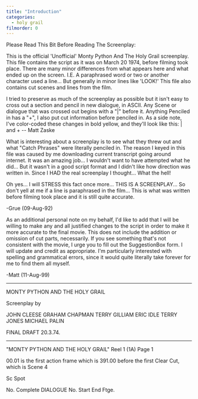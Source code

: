 ```yaml
---
title: "Introduction"
categories:
  - holy grail
filmorder: 0
---
```


Please Read This Bit Before Reading The Screenplay:

This is the official 'Unofficial' Monty Python And The Holy Grail screenplay. This file contains the script as it was on March 20 1974, before filming took place. There are many minor differences from what appears here and what ended up on the screen. I.E. A paraphrased word or two or another character used a line... But generally in minor lines like 'LOOK!' This file also contains cut scenes and lines from the film.

I tried to preserve as much of the screenplay as possible but it isn't easy to cross out a section and pencil in new dialogue, in ASCII. Any Scene or dialogue that was crossed out begins with a "|" before it. Anything Penciled in has a "+", I also put cut information before penciled in. As a side note, I've color-coded these changes in bold yellow, and they'll look like this: | and + -- Matt Zaske

What is interesting about a screenplay is to see what they threw out and what "Catch Phrases" were literally penciled in. The reason I keyed in this file was caused by me downloading current transcript going around internet. It was an amazing job... I wouldn't want to have attempted what he did... But it wasn't in a good script format and I didn't like how direction was written in. Since I HAD the real screenplay I thought... What the hell!

Oh yes... I will STRESS this fact once more... THIS IS A SCREENPLAY... So don't yell at me if a line is paraphrased in the film... This is what was written before filming took place and it is still quite accurate.

-Grue (09-Aug-92)

As an additional personal note on my behalf, I'd like to add that I will be willing to make any and all justified changes to the script in order to make it more accurate to the final movie. This does not include the addition or omission of cut parts, necessarily. If you see something that's not consistent with the movie, I urge you to fill out the SuggestionBox form. I will update and credit as appropriate. I'm particularly interested with spelling and grammatical errors, since it would quite literally take forever for me to find them all myself.

-Matt (11-Aug-99)

---

MONTY PYTHON
AND THE HOLY GRAIL

Screenplay by

JOHN CLEESE
GRAHAM CHAPMAN
TERRY GILLIAM
ERIC IDLE
TERRY JONES
MICHAEL PALIN

FINAL DRAFT 20.3.74.

---

"MONTY PYTHON AND THE HOLY GRAIL" Reel 1 (1A) Page 1

00.01 is the first action frame
which is 391.00 before the first
Clear Cut, which is Scene 4

Sc Spot

No. Complete DIALOGUE No. Start End Ftge. 